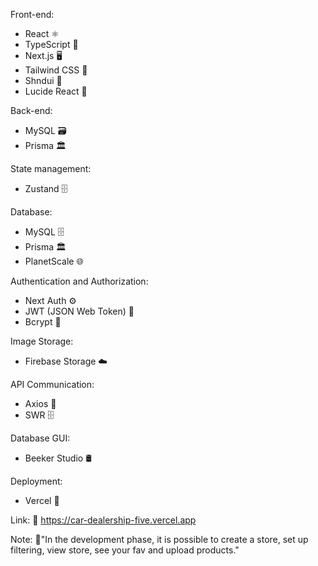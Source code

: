 Front-end:
- React ⚛️
- TypeScript 📜
- Next.js 🖥️
- Tailwind CSS 🎨
- Shndui 🌌
- Lucide React 🎨

Back-end:
- MySQL 🗃️
- Prisma 🏛️

State management:
- Zustand 🗄️

Database:
- MySQL 🗄️
- Prisma 🏛️
- PlanetScale 🌐

Authentication and Authorization:
- Next Auth ⚙️
- JWT (JSON Web Token) 🎫
- Bcrypt 🔐

Image Storage:
- Firebase Storage ☁️

API Communication:
- Axios 📡
- SWR 🗄️

Database GUI:
- Beeker Studio 🛢️

Deployment:
- Vercel 🚀

Link: 🔗 https://car-dealership-five.vercel.app

Note: 📝"In the development phase, it is possible to create a store, set up filtering, view store, see your fav and upload products."
